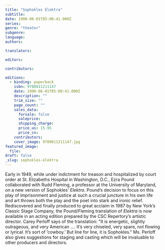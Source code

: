 ```yaml
---
title: "Sophokles Elektra"
subtitle:
date: 1990-06-01T05:00:41.000Z
series:
genre: "theater"
subgenre:
language:
authors:

translators:

editors:

contributors:

editions:
  - binding: paperback
    isbn: 9780811211147
    date: 1990-06-01T05:00:41.000Z
    description: ""
    trim_size: ""
    page_count: ""
    sales_data:
      forsale: false
      saleprice:
      shipping_charge:
      price_us: 15.95
      price_cn:
    contributors:
    cover_image: 9780811211147.jpg
featured_image:
  file:
draft: false
_slug: sophokles-elektra
---
```


Early in 1949, while under indictment for treason and hospitalized by court order at St. Elizabeths Hospital in Washington, D.C., Ezra Pound collaborated with Rudd Fleming, a professor at the University of Maryland, on a new version of Sophokles’ _Elektra_. Pound’s decision to focus on this play of imprisonment and justice at such a crucial juncture in his own life and art throws both the play and the poet into stark and ironic relief. Rediscovered and finally produced to great acclaim in 1987 by New York’s Classic Stage Company, the Pound/Fleming translation of _Elektra_ is now available in an acting edition prepared by the CSC Repertory’s artistic director. Carey Perloff says of the translation: "It is energetic, slightly outrageous, and very American .... It’s very chiseled, very spare, not flowing or lyrical. It’s sort of ’cowboy.’ But line for line, it is Sophokles." Ms. Perloff also gives suggestions for staging and casting which will be invaluable to other producers and directors.

